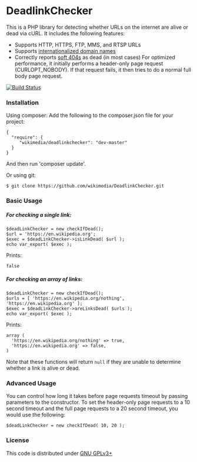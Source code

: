 # DeadlinkChecker
This is a PHP library for detecting whether URLs on the internet are alive or dead via cURL. It includes the following features:
* Supports HTTP, HTTPS, FTP, MMS, and RTSP URLs
* Supports [internationalized domain names](https://en.wikipedia.org/wiki/Internationalized_domain_name)
* Correctly reports [soft 404s](https://en.wikipedia.org/wiki/HTTP_404#Soft_404_errors) as dead (in most cases)
For optimized performance, it initially performs a header-only page request (CURLOPT_NOBODY). If that request fails, it then tries to do a normal full body page request.

[![Build Status](https://travis-ci.org/wikimedia/DeadlinkChecker.svg?branch=master)](https://travis-ci.org/wikimedia/DeadlinkChecker)
### Installation
Using composer:
Add the following to the composer.json file for your project:
```
{
  "require": {
     "wikimedia/deadlinkchecker": "dev-master"
  }
}
```
And then run 'composer update'.

Or using git:
```
$ git clone https://github.com/wikimedia/DeadlinkChecker.git
```


### Basic Usage

##### For checking a single link:

```
$deadLinkChecker = new checkIfDead();
$url = 'https://en.wikipedia.org';
$exec = $deadLinkChecker->isLinkDead( $url );
echo var_export( $exec );
```
Prints:
```
false
```
##### For checking an array of links:
```
$deadLinkChecker = new checkIfDead();
$urls = [ 'https://en.wikipedia.org/nothing', 'https://en.wikipedia.org' ];
$exec = $deadLinkChecker->areLinksDead( $urls );
echo var_export( $exec );
```
Prints:
```
array (
  'https://en.wikipedia.org/nothing' => true,
  'https://en.wikipedia.org' => false,
)
```

Note that these functions will return `null` if they are unable to determine whether a link is alive or dead.

### Advanced Usage

You can control how long it takes before page requests timeout by passing parameters to the constructor. To set the header-only page requests to a 10 second timeout and the full page requests to a 20 second timeout, you would use the following:
```
$deadLinkChecker = new checkIfDead( 10, 20 );
```

### License
This code is distributed under [GNU GPLv3+](https://www.gnu.org/copyleft/gpl.html)
